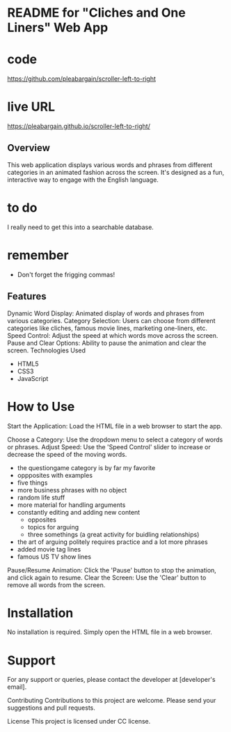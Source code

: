 # README for "Cliches and One Liners" Web App


# code
https://github.com/pleabargain/scroller-left-to-right

# live URL
https://pleabargain.github.io/scroller-left-to-right/

## Overview
This web application displays various words and phrases from different categories in an animated fashion across the screen. It's designed as a fun, interactive way to engage with the English language.

# to do
I really need to get this into a searchable database.

# remember
* Don't forget the frigging commas!

## Features
Dynamic Word Display: Animated display of words and phrases from various categories.
Category Selection: Users can choose from different categories like cliches, famous movie lines, marketing one-liners, etc.
Speed Control: Adjust the speed at which words move across the screen.
Pause and Clear Options: Ability to pause the animation and clear the screen.
Technologies Used
* HTML5
* CSS3
* JavaScript

# How to Use
Start the Application: Load the HTML file in a web browser to start the app.


Choose a Category: Use the dropdown menu to select a category of words or phrases.
Adjust Speed: Use the 'Speed Control' slider to increase or decrease the speed of the moving words.

* the questiongame category is by far my favorite
* oppposites with examples
* five things
* more business phrases with no object
* random life stuff
* more material for handling arguments
* constantly editing and adding new content
    * opposites
    * topics for arguing
    * three somethings (a great activity for buidling relationships)
* the art of arguing politely requires practice and a lot more phrases
* added movie  tag lines
* famous US TV show lines

Pause/Resume Animation: Click the 'Pause' button to stop the animation, and click again to resume.
Clear the Screen: Use the 'Clear' button to remove all words from the screen.

# Installation
No installation is required. Simply open the HTML file in a web browser.

# Support
For any support or queries, please contact the developer at [developer's email].

Contributing
Contributions to this project are welcome. Please send your suggestions and pull requests.

License
This project is licensed under CC license. 
